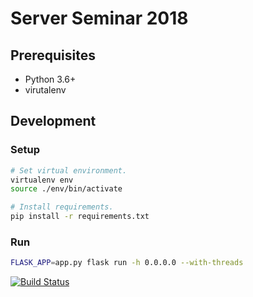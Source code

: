 # Server Seminar 2018
## Prerequisites
* Python 3.6+
* virutalenv


## Development
### Setup
```bash
# Set virtual environment.
virtualenv env
source ./env/bin/activate

# Install requirements.
pip install -r requirements.txt
```

### Run
```bash
FLASK_APP=app.py flask run -h 0.0.0.0 --with-threads
```
[![Build Status](https://travis-ci.org/ljwh1231/server-seminar-2018.svg?branch=master)](https://travis-ci.org/ljwh1231/server-seminar-2018)
